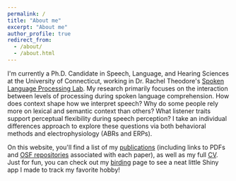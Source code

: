 ```yaml
---
permalink: /
title: "About me"
excerpt: "About me"
author_profile: true
redirect_from: 
  - /about/
  - /about.html
---
```


I'm currently a Ph.D. Candidate in Speech, Language, and Hearing Sciences at the University of Connecticut, working in Dr. Rachel Theodore's <a href="https://slaplab.uconn.edu/">Spoken Language Processing Lab</a>. My research primarily focuses on the interaction between levels of processing during spoken language comprehension. How does context shape how we interpret speech? Why do some people rely more on lexical and semantic context than others? What listener traits support perceptual flexibility during speech perception? I take an individual differences approach to explore these questions via both behavioral methods and electrophysiology (ABRs and ERPs). 

On this website, you'll find a list of my <a href="/publications/">publications</a> (including links to PDFs and <a href="https://osf.io/62syw">OSF repositories</a> associated with each paper), as well as my full <a href="//cv/">CV</a>. Just for fun, you can check out my <a href="/birding/">birding</a> page to see a neat little Shiny app I made to track my favorite hobby! 
